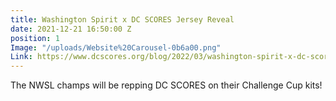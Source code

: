 ```yaml
---
title: Washington Spirit x DC SCORES Jersey Reveal
date: 2021-12-21 16:50:00 Z
position: 1
Image: "/uploads/Website%20Carousel-0b6a00.png"
Link: https://www.dcscores.org/blog/2022/03/washington-spirit-x-dc-scores-jersey-collab
---
```


The NWSL champs will be repping DC SCORES on their Challenge Cup kits!
